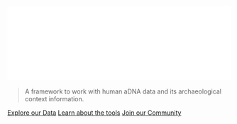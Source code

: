 ![Logo](_media/Poseidon-Logo-Horizontal-White.svg)

> A framework to work with human aDNA data and its archaeological context information.

[Explore our Data](archive_explorer.md)
[Learn about the tools](getting_started.md)
[Join our Community]()
